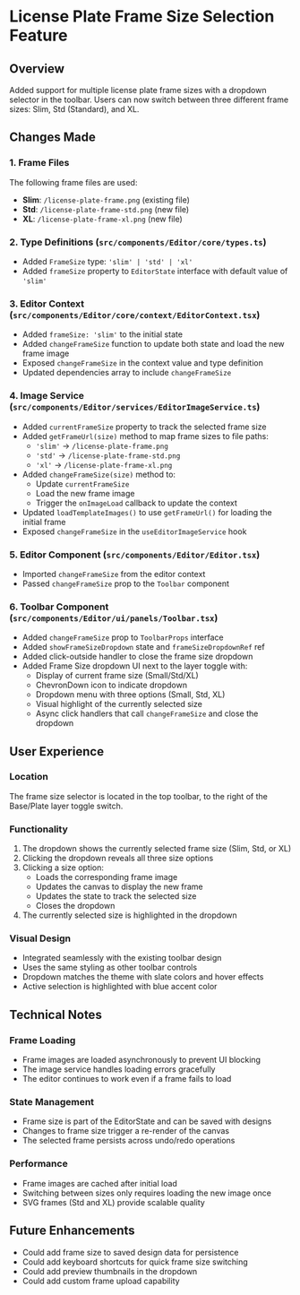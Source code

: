 # License Plate Frame Size Selection Feature

## Overview
Added support for multiple license plate frame sizes with a dropdown selector in the toolbar. Users can now switch between three different frame sizes: Slim, Std (Standard), and XL.

## Changes Made

### 1. Frame Files
The following frame files are used:
- **Slim**: `/license-plate-frame.png` (existing file)
- **Std**: `/license-plate-frame-std.png` (new file)
- **XL**: `/license-plate-frame-xl.png` (new file)

### 2. Type Definitions (`src/components/Editor/core/types.ts`)
- Added `FrameSize` type: `'slim' | 'std' | 'xl'`
- Added `frameSize` property to `EditorState` interface with default value of `'slim'`

### 3. Editor Context (`src/components/Editor/core/context/EditorContext.tsx`)
- Added `frameSize: 'slim'` to the initial state
- Added `changeFrameSize` function to update both state and load the new frame image
- Exposed `changeFrameSize` in the context value and type definition
- Updated dependencies array to include `changeFrameSize`

### 4. Image Service (`src/components/Editor/services/EditorImageService.ts`)
- Added `currentFrameSize` property to track the selected frame size
- Added `getFrameUrl(size)` method to map frame sizes to file paths:
  - `'slim'` → `/license-plate-frame.png`
  - `'std'` → `/license-plate-frame-std.png`
  - `'xl'` → `/license-plate-frame-xl.png`
- Added `changeFrameSize(size)` method to:
  - Update `currentFrameSize`
  - Load the new frame image
  - Trigger the `onImageLoad` callback to update the context
- Updated `loadTemplateImages()` to use `getFrameUrl()` for loading the initial frame
- Exposed `changeFrameSize` in the `useEditorImageService` hook

### 5. Editor Component (`src/components/Editor/Editor.tsx`)
- Imported `changeFrameSize` from the editor context
- Passed `changeFrameSize` prop to the `Toolbar` component

### 6. Toolbar Component (`src/components/Editor/ui/panels/Toolbar.tsx`)
- Added `changeFrameSize` prop to `ToolbarProps` interface
- Added `showFrameSizeDropdown` state and `frameSizeDropdownRef` ref
- Added click-outside handler to close the frame size dropdown
- Added Frame Size dropdown UI next to the layer toggle with:
  - Display of current frame size (Small/Std/XL)
  - ChevronDown icon to indicate dropdown
  - Dropdown menu with three options (Small, Std, XL)
  - Visual highlight of the currently selected size
  - Async click handlers that call `changeFrameSize` and close the dropdown

## User Experience

### Location
The frame size selector is located in the top toolbar, to the right of the Base/Plate layer toggle switch.

### Functionality
1. The dropdown shows the currently selected frame size (Slim, Std, or XL)
2. Clicking the dropdown reveals all three size options
3. Clicking a size option:
   - Loads the corresponding frame image
   - Updates the canvas to display the new frame
   - Updates the state to track the selected size
   - Closes the dropdown
4. The currently selected size is highlighted in the dropdown

### Visual Design
- Integrated seamlessly with the existing toolbar design
- Uses the same styling as other toolbar controls
- Dropdown matches the theme with slate colors and hover effects
- Active selection is highlighted with blue accent color

## Technical Notes

### Frame Loading
- Frame images are loaded asynchronously to prevent UI blocking
- The image service handles loading errors gracefully
- The editor continues to work even if a frame fails to load

### State Management
- Frame size is part of the EditorState and can be saved with designs
- Changes to frame size trigger a re-render of the canvas
- The selected frame persists across undo/redo operations

### Performance
- Frame images are cached after initial load
- Switching between sizes only requires loading the new image once
- SVG frames (Std and XL) provide scalable quality

## Future Enhancements
- Could add frame size to saved design data for persistence
- Could add keyboard shortcuts for quick frame size switching
- Could add preview thumbnails in the dropdown
- Could add custom frame upload capability
